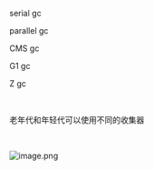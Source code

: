 serial gc

parallel gc

CMS gc

G1 gc

Z gc

​

老年代和年轻代可以使用不同的收集器

​

![image.png](1638327698508-f36b1fd1-fed1-430a-ab9c-c7c10e34c549.png)